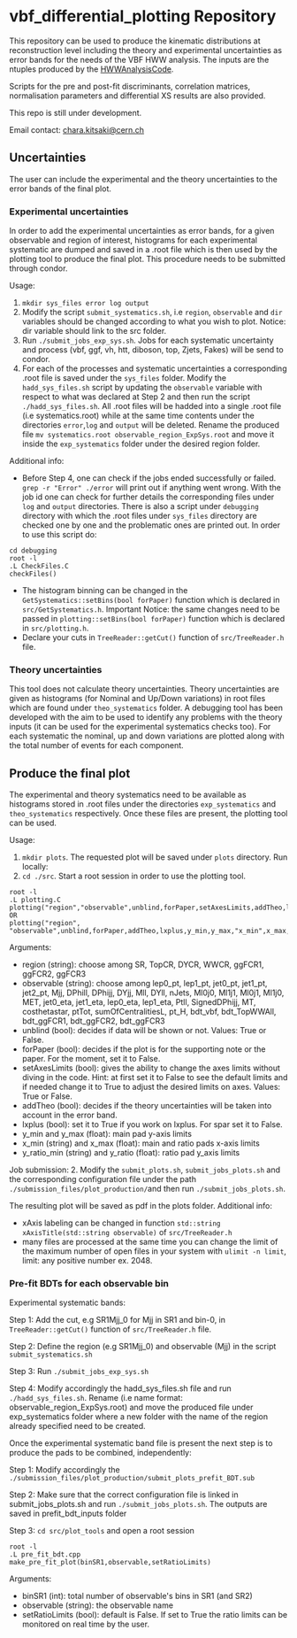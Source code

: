 # vbf_differential_plotting Repository

This repository can be used to produce the kinematic distributions at reconstruction level including the theory and experimental uncertainties as error bands for the needs of the VBF HWW analysis. 
The inputs are the ntuples produced by the [HWWAnalysisCode](https://gitlab.cern.ch/atlas-physics/higgs/hww/HWWAnalysisCode). 

Scripts for the pre and post-fit discriminants, correlation matrices, normalisation parameters and differential XS results are also provided.

This repo is still under development.

Email contact: chara.kitsaki@cern.ch  

## Uncertainties
The user can include the experimental and the theory uncertainties to the error bands of the final plot. 
### Experimental uncertainties 
In order to add the experimental uncertainties as error bands, for a given observable and region of interest, histograms for each experimental systematic are dumped and saved in a .root file which is then used by the plotting tool to produce the final plot. This procedure needs to be submitted through condor.

Usage:
1. `mkdir sys_files error log output` 
2. Modify the script `submit_systematics.sh`, i.e `region`, `observable` and `dir` variables should be changed according to what you wish to plot. Notice: dir variable should link to the src folder.
3. Run `./submit_jobs_exp_sys.sh`. Jobs for each systematic uncertainty and process (vbf, ggf, vh, htt, diboson, top, Zjets, Fakes) will be send to condor.
4. For each of the processes and systematic uncertainties a corresponding .root file is saved under the `sys_files` folder. Modify the `hadd_sys_files.sh` script by updating the `observable` variable with respect to what was declared at Step 2 and then run the script `./hadd_sys_files.sh`. All .root files will be hadded into a single .root file (i.e systematics.root) while at the same time contents under the directories `error`,`log` and `output` will be deleted. Rename the produced file `mv systematics.root observable_region_ExpSys.root` and move it inside the `exp_systematics` folder under the desired region folder.

Additional info:
* Before Step 4, one can check if the jobs ended successfully or failed. `grep -r "Error" ./error` will print out if anything went wrong. With the job id one can check for further details the corresponding files under `log` and `output` directories. There is also a script under `debugging` directory with which the .root files under `sys_files` directory are checked one by one and the problematic ones are printed out. In order to use this script do: 
```
cd debugging
root -l 
.L CheckFiles.C
checkFiles()
``` 
* The histogram binning can be changed in the `GetSystematics::setBins(bool forPaper)` function which is declared in `src/GetSystematics.h`. Important Notice: the same changes need to be passed in `plotting::setBins(bool forPaper)` function which is declared in `src/plotting.h`.
* Declare your cuts in `TreeReader::getCut()` function of `src/TreeReader.h` file.

### Theory uncertainties
This tool does not calculate theory uncertainties. Theory uncertainties are given as histograms (for Nominal and Up/Down variations) in root files which are found under `theo_systematics` folder. 
A debugging tool has been developed with the aim to be used to identify any problems with the theory inputs (it can be used for the experimental systematics checks too). For each systematic the nominal, up and down variations are plotted along with the total number of events for each component.

Produce the final plot
----------------------
The experimental and theory systematics need to be available as histograms stored in .root files under the directories `exp_systematics` and `theo_systematics` respectively. Once these files are present, the plotting tool can be used.

Usage:
1. `mkdir plots`. The requested plot will be saved under `plots` directory.
Run locally: 
2. `cd ./src`. Start a root session in order to use the plotting tool.
```
root -l 
.L plotting.C
plotting("region","observable",unblind,forPaper,setAxesLimits,addTheo,lxplus)
OR
plotting("region", "observable",unblind,forPaper,addTheo,lxplus,y_min,y_max,"x_min",x_max,"y_ratio_min",y_ratio_max)
```
Arguments:
* region (string): choose among SR, TopCR, DYCR, WWCR, ggFCR1, ggFCR2, ggFCR3
* observable (string): choose among lep0_pt, lep1_pt, jet0_pt, jet1_pt, jet2_pt, Mjj, DPhill, DPhijj, DYjj, Mll, DYll, nJets, Ml0j0, Ml1j1, Ml0j1, Ml1j0, MET, jet0_eta, jet1_eta, lep0_eta, lep1_eta, Ptll, SignedDPhijj, MT, costhetastar, ptTot, sumOfCentralitiesL, pt_H, bdt_vbf, bdt_TopWWAll, bdt_ggFCR1, bdt_ggFCR2, bdt_ggFCR3
* unblind (bool): decides if data will be shown or not. Values: True or False.
* forPaper (bool): decides if the plot is for the supporting note or the paper. For the moment, set it to False. 
* setAxesLimits (bool): gives the ability to change the axes limits without diving in the code. Hint: at first set it to False to see the default limits and if needed change it to True to adjust the desired limits on axes. Values: True or False. 
* addTheo (bool): decides if the theory uncertainties will be taken into account in the error band.
* lxplus (bool): set it to True if you work on lxplus. For spar set it to False. 
* y_min and y_max (float): main pad y-axis limits
* x_min (string) and x_max (float): main and ratio pads x-axis limits
* y_ratio_min (string) and y_ratio (float): ratio pad y_axis limits

Job submission:
2. Modify the `submit_plots.sh`, `submit_jobs_plots.sh` and the corresponding configuration file under the path `./submission_files/plot_production/`and then run `./submit_jobs_plots.sh`. 

The resulting plot will be saved as pdf in the plots folder.
Additional info:
* xAxis labeling can be changed in function `std::string xAxisTitle(std::string observable)` of `src/TreeReader.h`
* many files are processed at the same time you can change the limit of the maximum number of open files in your system with `ulimit -n limit`, limit: any positive number ex. 2048.

### Pre-fit BDTs for each observable bin
Experimental systematic bands:

Step 1: Add the cut, e.g SR1Mjj_0 for Mjj in SR1 and bin-0, in `TreeReader::getCut()` function of `src/TreeReader.h` file.

Step 2: Define the region (e.g SR1Mjj_0) and observable (Mjj) in the script `submit_systematics.sh`

Step 3: Run `./submit_jobs_exp_sys.sh`

Step 4: Modify accordingly the hadd_sys_files.sh file and run `./hadd_sys_files.sh`. Rename (i.e name format: observable_region_ExpSys.root) and move the produced file under exp_systematics folder where a new folder with the name of the region already specified need to be created.

Once the experimental systematic band file is present the next step is to produce the pads to be combined, independently:

Step 1: Modify accordingly the `./submission_files/plot_production/submit_plots_prefit_BDT.sub` 

Step 2: Make sure that the correct configuration file is linked in submit_jobs_plots.sh and run `./submit_jobs_plots.sh`. The outputs are saved in prefit_bdt_inputs folder

Step 3: `cd src/plot_tools` and open a root session 
```
root -l
.L pre_fit_bdt.cpp
make_pre_fit_plot(binSR1,observable,setRatioLimits)
```
Arguments:
* binSR1 (int): total number of observable's bins in SR1 (and SR2)
* observable (string): the observable name
* setRatioLimits (bool): default is False. If set to True the ratio limits can be monitored on real time by the user. 
